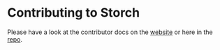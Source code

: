 # Contributing to Storch

Please have a look at the contributor docs on the [website](https://storch.dev/contribute.html)
or here in the [repo](docs/contributing.md).



